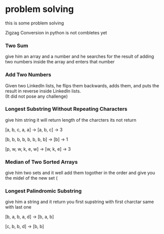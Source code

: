 # problem solving

this is some problem solving 

Zigzag Conversion in python is not combletes yet

### Two Sum
give him an array and a number and he searches for the result of adding two numbers inside the array and enters that number

### Add Two Numbers
Given two LinkedIn lists, he flips them backwards, adds them, and puts the result in reverse inside LinkedIn lists. \
(It did not pose any challenge)

### Longest Substring Without Repeating Characters
give him string it will return length of the charcters its not return  

[a, b, c, a, a] -> [a, b, c] -> 3  

[b, b, b, b, b, b, b, b] -> [b] -> 1  

[p, w, w, k, e, w] -> [w, k, e] -> 3

### Median of Two Sorted Arrays

give him two sets and it well add them togother in the order and give you the midel of the new set (

### Longest Palindromic Substring
give him a string and it return you first supstring with first charctar same with last one 

[b, a, b, a, d] -> [b, a, b]

[c, b, b, d] -> [b, b]
